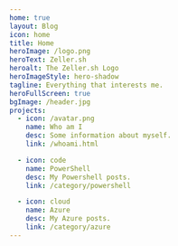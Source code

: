 ```yaml
---
home: true
layout: Blog
icon: home
title: Home
heroImage: /logo.png
heroText: Zeller.sh
heroalt: The Zeller.sh Logo
heroImageStyle: hero-shadow
tagline: Everything that interests me.
heroFullScreen: true
bgImage: /header.jpg
projects:
  - icon: /avatar.png
    name: Who am I
    desc: Some information about myself.
    link: /whoami.html

  - icon: code
    name: PowerShell
    desc: My Powershell posts.
    link: /category/powershell

  - icon: cloud
    name: Azure
    desc: My Azure posts.
    link: /category/azure
---
```

